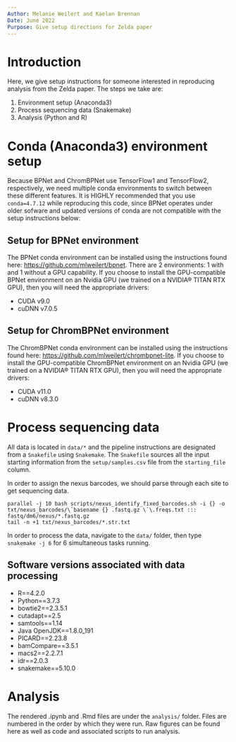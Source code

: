 ```yaml
---
Author: Melanie Weilert and Kaelan Brennan
Date: June 2022
Purpose: Give setup directions for Zelda paper
---
```


# Introduction

Here, we give setup instructions for someone interested in reproducing analysis from the Zelda paper. The steps we take are:

1. Environment setup (Anaconda3)
2. Process sequencing data (Snakemake)
3. Analysis (Python and R)

# Conda (Anaconda3) environment setup

Because BPNet and ChromBPNet use TensorFlow1 and TensorFlow2, respectively, we need multiple conda environments to switch between these different features. It is HIGHLY recommended that you use `conda=4.7.12` while reproducing this code, since BPNet operates under older sofware and updated versions of conda are not compatible with the setup instructions below:

## Setup for BPNet environment

The BPNet conda environment can be installed using the instructions found here: https://github.com/mlweilert/bpnet. There are 2 environments: 1 with and 1 without a GPU capability. If you choose to install the GPU-compatible BPNet environment on an Nvidia GPU (we trained on a NVIDIA® TITAN RTX GPU), then you will need the appropriate drivers:

+ CUDA v9.0
+ cuDNN v7.0.5

## Setup for ChromBPNet environment

The ChromBPNet conda environment can be installed using the instructions found here: https://github.com/mlweilert/chrombpnet-lite. If you choose to install the GPU-compatible ChromBPNet environment on an Nvidia GPU (we trained on a NVIDIA® TITAN RTX GPU), then you will need the appropriate drivers:

+ CUDA v11.0
+ cuDNN v8.3.0

# Process sequencing data

All data is located in `data/*` and the pipeline instructions are designated from a `Snakefile` using `Snakemake`. The `Snakefile` sources all the input starting information from the `setup/samples.csv` file from the `starting_file` column.

In order to assign the nexus barcodes, we should parse through each site to get sequencing data.

```
parallel -j 10 bash scripts/nexus_identify_fixed_barcodes.sh -i {} -o txt/nexus_barcodes/\`basename {} .fastq.gz \`\.freqs.txt ::: fastq/dm6/nexus/*.fastq.gz
tail -n +1 txt/nexus_barcodes/*.str.txt
```

In order to process the data, navigate to the `data/` folder, then type `snakemake -j 6` for 6 simultaneous tasks running.

## Software versions associated with data processing

+ R==4.2.0
+ Python==3.7.3
+ bowtie2==2.3.5.1
+ cutadapt==2.5
+ samtools==1.14
+ Java OpenJDK==1.8.0_191
+ PICARD==2.23.8
+ bamCompare==3.5.1
+ macs2==2.2.7.1
+ idr==2.0.3
+ snakemake==5.10.0

# Analysis

The rendered .ipynb and .Rmd files are under the `analysis/` folder. Files are numbered in the order by which they were run. Raw figures can be found here as well as code and associated scripts to run analysis.
